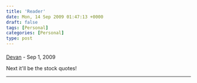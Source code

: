 ```yaml
---
title: 'Reader'
date: Mon, 14 Sep 2009 01:47:13 +0000
draft: false
tags: [Personal]
categories: [Personal]
type: post
---
```



#### 
[Devan](http://rm-rf.ca "dgoodwin@rm-rf.ca") - <time datetime="2009-09-14 08:20:33">Sep 1, 2009</time>

Next it'll be the stock quotes!
<hr />
